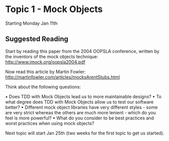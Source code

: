 # Topic 1 - Mock Objects

Starting Monday Jan 11th

## Suggested Reading

Start by reading this paper from the 2004 OOPSLA conference, written by the inventors of the mock objects technique: http://www.jmock.org/oopsla2004.pdf

Now read this article by Martin Fowler: http://martinfowler.com/articles/mocksArentStubs.html


Think about the following questions:

• Does TDD with Mock Objects lead us to more maintainable designs?
• To what degree does TDD with Mock Objects allow us to test our software better?
• Different mock object libraries have very different styles - some are very strict whereas the others are much more lenient - which do you feel is more powerful?
• What do you consider to be best practices and worst practices when using mock objects?


Next topic will start Jan 25th (two weeks for the first topic to get us started).